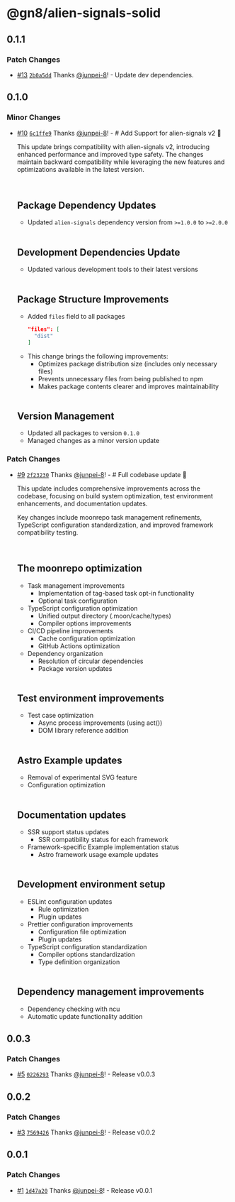# @gn8/alien-signals-solid

## 0.1.1

### Patch Changes

- [#13](https://github.com/gn8-ai/universe-alien-signals/pull/13) [`2b0a5dd`](https://github.com/gn8-ai/universe-alien-signals/commit/2b0a5ddf0e0b11d09259923ceeb7bacd2ce71c41) Thanks [@junpei-8](https://github.com/junpei-8)! - Update dev dependencies.

## 0.1.0

### Minor Changes

- [#10](https://github.com/gn8-ai/universe-alien-signals/pull/10) [`6c1ffe9`](https://github.com/gn8-ai/universe-alien-signals/commit/6c1ffe941bf0e9f905da0b99f6bbca11fc19e7d1) Thanks [@junpei-8](https://github.com/junpei-8)! - # Add Support for alien-signals v2 🎉

  This update brings compatibility with alien-signals v2, introducing enhanced performance and improved type safety. The changes maintain backward compatibility while leveraging the new features and optimizations available in the latest version.

  <br />

  ## Package Dependency Updates
  - Updated `alien-signals` dependency version from `>=1.0.0` to `>=2.0.0`

  <br />

  ## Development Dependencies Update
  - Updated various development tools to their latest versions

  <br />

  ## Package Structure Improvements
  - Added `files` field to all packages
    ```json
    "files": [
      "dist"
    ]
    ```
  - This change brings the following improvements:
    - Optimizes package distribution size (includes only necessary files)
    - Prevents unnecessary files from being published to npm
    - Makes package contents clearer and improves maintainability

  <br />

  ## Version Management
  - Updated all packages to version `0.1.0`
  - Managed changes as a minor version update

### Patch Changes

- [#9](https://github.com/gn8-ai/universe-alien-signals/pull/9) [`2f23230`](https://github.com/gn8-ai/universe-alien-signals/commit/2f232307fd687489f507ca197894499c511574b7) Thanks [@junpei-8](https://github.com/junpei-8)! - # Full codebase update 🎉

  This update includes comprehensive improvements across the codebase, focusing on build system optimization, test environment enhancements, and documentation updates.

  Key changes include moonrepo task management refinements, TypeScript configuration standardization, and improved framework compatibility testing.

  <br />

  ## The moonrepo optimization
  - Task management improvements
    - Implementation of tag-based task opt-in functionality
    - Optional task configuration
  - TypeScript configuration optimization
    - Unified output directory (.moon/cache/types)
    - Compiler options improvements
  - CI/CD pipeline improvements
    - Cache configuration optimization
    - GitHub Actions optimization
  - Dependency organization
    - Resolution of circular dependencies
    - Package version updates

  <br />

  ## Test environment improvements
  - Test case optimization
    - Async process improvements (using act())
    - DOM library reference addition

  <br />

  ## Astro Example updates
  - Removal of experimental SVG feature
  - Configuration optimization

  <br />

  ## Documentation updates
  - SSR support status updates
    - SSR compatibility status for each framework
  - Framework-specific Example implementation status
    - Astro framework usage example updates

  <br />

  ## Development environment setup
  - ESLint configuration updates
    - Rule optimization
    - Plugin updates
  - Prettier configuration improvements
    - Configuration file optimization
    - Plugin updates
  - TypeScript configuration standardization
    - Compiler options standardization
    - Type definition organization

  <br />

  ## Dependency management improvements
  - Dependency checking with ncu
  - Automatic update functionality addition

## 0.0.3

### Patch Changes

- [#5](https://github.com/gn8-ai/universe-alien-signals/pull/5) [`0226293`](https://github.com/gn8-ai/universe-alien-signals/commit/0226293e43c44a42c2640ac06dabb1c4f2a156d7) Thanks [@junpei-8](https://github.com/junpei-8)! - Release v0.0.3

## 0.0.2

### Patch Changes

- [#3](https://github.com/gn8-ai/universe-alien-signals/pull/3) [`7569426`](https://github.com/gn8-ai/universe-alien-signals/commit/7569426247b321b7c76f7ec882929d3568d2a19a) Thanks [@junpei-8](https://github.com/junpei-8)! - Release v0.0.2

## 0.0.1

### Patch Changes

- [#1](https://github.com/gn8-ai/universe-alien-signals/pull/1) [`1d47a20`](https://github.com/gn8-ai/universe-alien-signals/commit/1d47a2021169d7a5e2660dc75d99fcd4fdbe7783) Thanks [@junpei-8](https://github.com/junpei-8)! - Release v0.0.1
